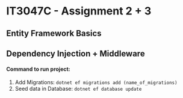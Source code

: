 # IT3047C - Assignment 2 + 3
## Entity Framework Basics
## Dependency Injection + Middleware

#### Command to run project:
1. Add Migrations: ```dotnet ef migrations add (name_of_migrations)```
2. Seed data in Database: ```dotnet ef database update```
